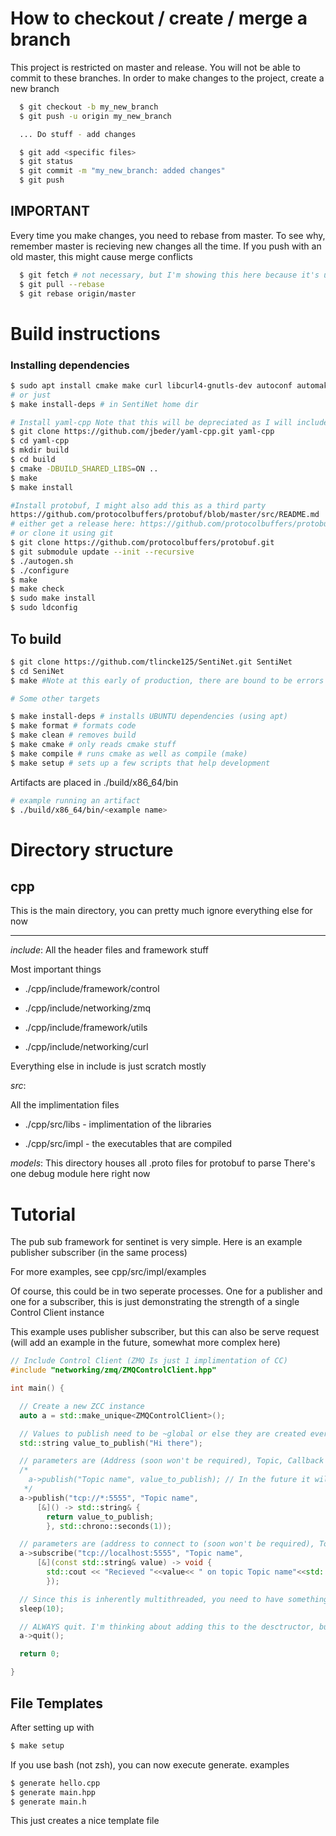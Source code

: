 # How to checkout / create / merge a branch

This project is restricted on master and release. You will not be able to commit to these branches. In order to make changes to the project, create a new branch

```bash
  $ git checkout -b my_new_branch
  $ git push -u origin my_new_branch

  ... Do stuff - add changes

  $ git add <specific files>
  $ git status
  $ git commit -m "my_new_branch: added changes"
  $ git push
```



## IMPORTANT
Every time you make changes, you need to rebase from master. To see why, remember master is recieving new changes all the time. If you push with an old master, this might cause merge conflicts
``` bash
  $ git fetch # not necessary, but I'm showing this here because it's useful to update your branches
  $ git pull --rebase
  $ git rebase origin/master
```




# Build instructions

### Installing dependencies
```bash
$ sudo apt install cmake make curl libcurl4-gnutls-dev autoconf automake libtool g++ unzip libzmq3-dev
# or just
$ make install-deps # in SentiNet home dir

# Install yaml-cpp Note that this will be depreciated as I will include yaml cpp in third party
$ git clone https://github.com/jbeder/yaml-cpp.git yaml-cpp
$ cd yaml-cpp
$ mkdir build
$ cd build 
$ cmake -DBUILD_SHARED_LIBS=ON ..
$ make
$ make install

#Install protobuf, I might also add this as a third party
https://github.com/protocolbuffers/protobuf/blob/master/src/README.md
# either get a release here: https://github.com/protocolbuffers/protobuf/releases/tag/v3.9.1
# or clone it using git
$ git clone https://github.com/protocolbuffers/protobuf.git
$ git submodule update --init --recursive
$ ./autogen.sh
$ ./configure
$ make
$ make check
$ sudo make install
$ sudo ldconfig
```
  
## To build
``` bash 
$ git clone https://github.com/tlincke125/SentiNet.git SentiNet
$ cd SeniNet
$ make #Note at this early of production, there are bound to be errors

# Some other targets

$ make install-deps # installs UBUNTU dependencies (using apt)
$ make format # formats code
$ make clean # removes build
$ make cmake # only reads cmake stuff
$ make compile # runs cmake as well as compile (make)
$ make setup # sets up a few scripts that help development
```
 
Artifacts are placed in ./build/x86_64/bin
``` bash
# example running an artifact
$ ./build/x86_64/bin/<example name>
```

#  Directory structure

## cpp
This is the main directory, you can pretty much ignore everything else for now
***
*include*:
All the header files and framework stuff

Most important things

- ./cpp/include/framework/control

- ./cpp/include/networking/zmq

- ./cpp/include/framework/utils

- ./cpp/include/networking/curl

Everything else in include is just scratch mostly

*src*:

All the implimentation files

- ./cpp/src/libs - implimentation of the libraries

- ./cpp/src/impl - the executables that are compiled


*models*:
This directory houses all .proto files for protobuf to parse
There's one debug module here right now


# Tutorial

The pub sub framework for sentinet is very simple. Here is an example publisher subscriber (in the same process)

For more examples, see cpp/src/impl/examples

Of course, this could be in two seperate processes. One for a publisher and one for a subscriber, this is just demonstrating the strength of a single Control Client instance

This example uses publisher subscriber, but this can also be serve request (will add an example in the future, somewhat more complex here)

```cpp
// Include Control Client (ZMQ Is just 1 implimentation of CC)
#include "networking/zmq/ZMQControlClient.hpp"

int main() {

  // Create a new ZCC instance
  auto a = std::make_unique<ZMQControlClient>();

  // Values to publish need to be ~global or else they are created everytime a publisher wants to publish
  std::string value_to_publish("Hi there");

  // parameters are (Address (soon won't be required), Topic, Callback function, period)
  /*
    a->publish("Topic name", value_to_publish); // In the future it will be this easy. This is like a 5 minute addition
   */
  a->publish("tcp://*:5555", "Topic name",
      [&]() -> std::string& {
        return value_to_publish;
        }, std::chrono::seconds(1));

  // parameters are (address to connect to (soon won't be required), Topic, callback)
  a->subscribe("tcp://localhost:5555", "Topic name", 
      [&](const std::string& value) -> void {
        std::cout << "Recieved "<<value<< " on topic Topic name"<<std::endl;
        });

  // Since this is inherently multithreaded, you need to have something else going on, a simple while(1) works too
  sleep(10);

  // ALWAYS quit. I'm thinking about adding this to the desctructor, but for now, quit, this terminates threads and stops callbacks
  a->quit();

  return 0;

}
```


## File Templates
After setting up with
```bash
$ make setup
```
If you use bash (not zsh), you can now execute generate. examples

```bash
$ generate hello.cpp
$ generate main.hpp
$ generate main.h
```

This just creates a nice template file



